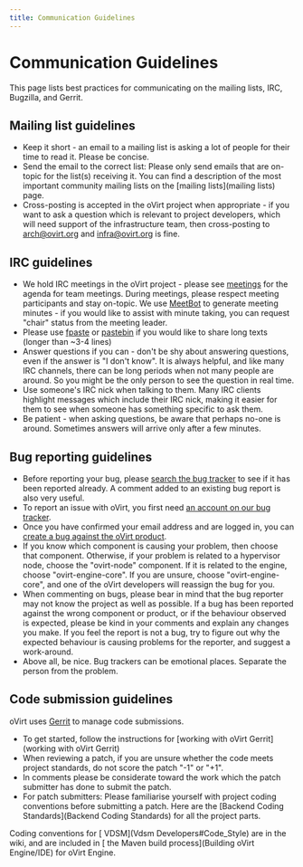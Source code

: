 ```yaml
---
title: Communication Guidelines
---
```


# Communication Guidelines

This page lists best practices for communicating on the mailing lists, IRC, Bugzilla, and Gerrit.

## Mailing list guidelines

*   Keep it short - an email to a mailing list is asking a lot of people for their time to read it. Please be concise.
*   Send the email to the correct list: Please only send emails that are on-topic for the list(s) receiving it. You can find a description of the most important community mailing lists on the [mailing lists](mailing lists) page.
*   Cross-posting is accepted in the oVirt project when appropriate - if you want to ask a question which is relevant to project developers, which will need support of the infrastructure team, then cross-posting to arch@ovirt.org and infra@ovirt.org is fine.

## IRC guidelines

*   We hold IRC meetings in the oVirt project - please see [meetings](meetings) for the agenda for team meetings. During meetings, please respect meeting participants and stay on-topic. We use [MeetBot](http://wiki.debian.org/MeetBot) to generate meeting minutes - if you would like to assist with minute taking, you can request "chair" status from the meeting leader.
*   Please use [fpaste](http://fpaste.org/) or [pastebin](http://pastebin.com/) if you would like to share long texts (longer than ~3-4 lines)
*   Answer questions if you can - don't be shy about answering questions, even if the answer is "I don't know". It is always helpful, and like many IRC channels, there can be long periods when not many people are around. So you might be the only person to see the question in real time.
*   Use someone's IRC nick when talking to them. Many IRC clients highlight messages which include their IRC nick, making it easier for them to see when someone has something specific to ask them.
*   Be patient - when asking questions, be aware that perhaps no-one is around. Sometimes answers will arrive only after a few minutes.


## Bug reporting guidelines

*   Before reporting your bug, please [search the bug tracker](https://bugzilla.redhat.com/query.cgi?product=oVirt) to see if it has been reported already. A comment added to an existing bug report is also very useful.
*   To report an issue with oVirt, you first need [an account on our bug tracker](https://bugzilla.redhat.com/createaccount.cgi).
*   Once you have confirmed your email address and are logged in, you can [create a bug against the oVirt product](https://bugzilla.redhat.com/enter_bug.cgi?product=ovirt).
*   If you know which component is causing your problem, then choose that component. Otherwise, if your problem is related to a hypervisor node, choose the "ovirt-node" component. If it is related to the engine, choose "ovirt-engine-core". If you are unsure, choose "ovirt-engine-core", and one of the oVirt developers will reassign the bug for you.
*   When commenting on bugs, please bear in mind that the bug reporter may not know the project as well as possible. If a bug has been reported against the wrong component or product, or if the behaviour observed is expected, please be kind in your comments and explain any changes you make. If you feel the report is not a bug, try to figure out why the expected behaviour is causing problems for the reporter, and suggest a work-around.
*   Above all, be nice. Bug trackers can be emotional places. Separate the person from the problem.

## Code submission guidelines

oVirt uses [Gerrit](http://gerrit.ovirt.org) to manage code submissions.

*   To get started, follow the instructions for [working with oVirt Gerrit](working with oVirt Gerrit)
*   When reviewing a patch, if you are unsure whether the code meets project standards, do not score the patch "-1" or "+1".
*   In comments please be considerate toward the work which the patch submitter has done to submit the patch.
*   For patch submitters: Please familiarise yourself with project coding conventions before submitting a patch. Here are the [Backend Coding Standards](Backend Coding Standards) for all the project parts.

Coding conventions for [ VDSM](Vdsm Developers#Code_Style) are in the wiki, and are included in [ the Maven build process](Building oVirt Engine/IDE) for oVirt Engine.
